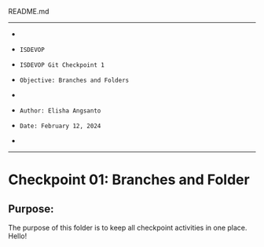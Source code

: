 README.md
**********************************************************************
*
*     ISDEVOP
*     ISDEVOP Git Checkpoint 1
*     Objective: Branches and Folders
*     
*     Author: Elisha Angsanto
*     Date: February 12, 2024
*     
**********************************************************************

# Checkpoint 01: Branches and Folder
## Purpose:
The purpose of this folder is to keep all checkpoint activities in one place. Hello!
